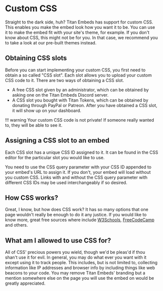 # Custom CSS

Straight to the dark side, huh? Titan Embeds has support for custom CSS. This enables you make the embed look how you want it to be. You can use it to make the embed fit with your site's theme, for example. If you don't know about CSS, this might not be for you. In that case, we recommend you to take a look at our pre-built themes instead.

## Obtaining CSS slots

Before you can start implementing your custom CSS, you first need to obtain a so called "CSS slot". Each slot allows you to upload your custom CSS code to it. There are two ways of obtaining a CSS slot.
* A free CSS slot given by an administrator, which can be obtained by asking one on the Titan Embeds Discord server.
* A CSS slot you bought with Titan Tokens, which can be obtained by donating through PayPal or Patreon.
After you have obtained a CSS slot, it will show up on your dashboard.

!!! warning
  Your custom CSS code is not private! If someone really wanted to, they will be able to see it.

## Assigning a CSS slot to an embed

Each CSS slot has a unique CSS ID assigned to it. It can be found in the CSS editor for the particular slot you would like to use.

You need to use the CSS query parameter with your CSS ID appended to your embed's URL to assign it. If you don't, your embed will load without you custom CSS. Links with and without the CSS query parameter with different CSS IDs may be used interchangeably if so desired.

## How CSS works?

Great, I know, but how does CSS work? It has so many options that one page wouldn't really be enough to do it any justice. If you would like to know more, great free sources where include [W3Schools](https://www.w3schools.com/css/default.asp), [FreeCodeCamp](https://learn.freecodecamp.org/responsive-web-design/basic-css) and others.

## What am I allowed to use CSS for?

All of CSS' precious powers you wield, though we'd be pleas'd if thou shan't use it for evil. In general, you may do what ever you want with it except using it to track people. This includes, but is not limited to, collecting information like IP addresses and browser info by including things like web beacons to your code. You may remove Titan Embeds' branding but a mention somewhere else on the page you will use the embed on would be greatly appreciated.
